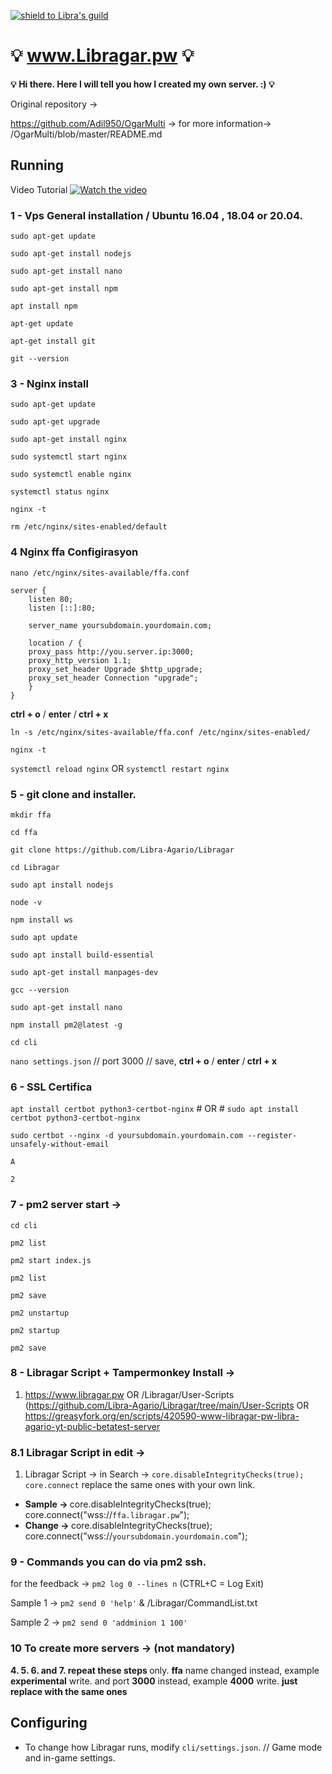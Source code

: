 [![shield to Libra's guild](https://discordapp.com/api/guilds/538054682699104256/embed.png?style=shield)](https://discord.gg/UuVHSZR)


# :bulb: www.Libragar.pw :bulb:
<b>:bulb: Hi there. Here I will tell you how I created my own server. :) :bulb:</b>

Original repository -> 

https://github.com/Adil950/OgarMulti -> for more information-> /OgarMulti/blob/master/README.md 

## Running
Video Tutorial [![Watch the video](https://i.imgur.com/RHqwwEU.png)](https://youtube.com/libraa)


### 1 - Vps General installation / Ubuntu 16.04 , 18.04 or 20.04. 


`sudo apt-get update`

`sudo apt-get install nodejs`


`sudo apt-get install nano`


`sudo apt-get install npm`

`apt install npm`



`apt-get update`

`apt-get install git`

`git --version`


### 3 - Nginx install 

`sudo apt-get update`


`sudo apt-get upgrade`


`sudo apt-get install nginx`


`sudo systemctl start nginx`

`sudo systemctl enable nginx`


`systemctl status nginx `

`nginx -t `

`rm /etc/nginx/sites-enabled/default`






### 4 <b> Nginx ffa Configirasyon</b>

`nano /etc/nginx/sites-available/ffa.conf` 

	server {
		listen 80;
		listen [::]:80;

		server_name yoursubdomain.yourdomain.com;

		location / {
		proxy_pass http://you.server.ip:3000;
		proxy_http_version 1.1;
		proxy_set_header Upgrade $http_upgrade;
		proxy_set_header Connection "upgrade";
		}
	}


<b>ctrl + o</b> / <b>enter</b> /<b> ctrl + x</b>

 
`ln -s /etc/nginx/sites-available/ffa.conf /etc/nginx/sites-enabled/`

`nginx -t`

`systemctl reload nginx` OR `systemctl restart nginx` 



### 5 - git clone and installer.

`mkdir ffa`

`cd ffa`

`git clone https://github.com/Libra-Agario/Libragar`

`cd Libragar`

`sudo apt install nodejs`

`node -v`

`npm install ws`

`sudo apt update`

`sudo apt install build-essential`

`sudo apt-get install manpages-dev`

`gcc --version`

`sudo apt-get install nano`

`npm install pm2@latest -g`

`cd cli`

`nano settings.json` // port 3000 // save, <b>ctrl + o</b> / <b>enter</b> /<b> ctrl + x</b>



### 6 - SSL Certifica

`apt install certbot python3-certbot-nginx`  # OR # `sudo apt install certbot python3-certbot-nginx`


`sudo certbot --nginx -d yoursubdomain.yourdomain.com --register-unsafely-without-email`

`A`

`2`





### 7 - pm2 server start -> 

`cd cli`

`pm2 list`

`pm2 start index.js`

`pm2 list`

`pm2 save`



`pm2 unstartup` 

`pm2 startup`

`pm2 save`


### 8 - Libragar Script + Tampermonkey Install -> 
1. https://www.libragar.pw OR /Libragar/User-Scripts (https://github.com/Libra-Agario/Libragar/tree/main/User-Scripts
OR https://greasyfork.org/en/scripts/420590-www-libragar-pw-libra-agario-yt-public-betatest-server 

### 8.1 Libragar Script in edit ->
1. Libragar Script -> in Search -> `core.disableIntegrityChecks(true); core.connect` replace the same ones with your own link.
 - <b> Sample -> </b> core.disableIntegrityChecks(true); core.connect("wss://`ffa.libragar.pw`");
 - <b> Change -> </b>  core.disableIntegrityChecks(true); core.connect("wss://`yoursubdomain.yourdomain.com`");


### 9 - </b> Commands you can do via pm2 ssh.

for the feedback -> `pm2 log 0 --lines n` (CTRL+C = Log Exit)

Sample 1 ->  `pm2 send 0 'help'`  &   /Libragar/CommandList.txt

Sample 2 ->  `pm2 send 0 'addminion 1 100'` 





### 10 To create more servers -> (not mandatory)
<b> 4. 5. 6. and 7. repeat these steps </b>
only. <b>ffa</b> name changed instead, example <b>experimental</b> write. and port <b>3000</b> instead, example <b>4000</b> write. 
<b>just replace with the same ones</b>

## Configuring

- To change how Libragar runs, modify `cli/settings.json`. // Game mode and in-game settings.

